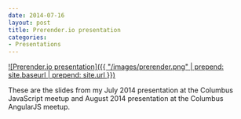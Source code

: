 ```yaml
---
date: 2014-07-16
layout: post
title: Prerender.io presentation
categories:
- Presentations
---
```


[![Prerender.io presentation]({{ "/images/prerender.png" | prepend: site.baseurl | prepend: site.url }})](http://janmilosh.github.io/prerender-talk)

These are the slides from my July 2014 presentation at the Columbus JavaScript meetup  and August 2014 presentation at the Columbus AngularJS meetup.

